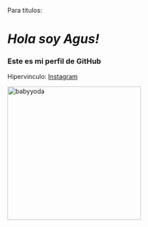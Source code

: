 Para titulos:
# ***Hola soy Agus!***
### Este es mi perfil de GitHub


Hipervinculo:
[Instagram](https://poki.com/es?campaign=15434266761&adgroup=138949571228&extensionid=&targetid=kwd-339002701144&location=9185694&matchtype=e&network=g&device=c&devicemodel=&creative=565749905893&keyword=juegos%20poki&placement=&target=&gclid=CjwKCAiAs6-sBhBmEiwA1Nl8s_IahdLuhA-0Q5XSyDvZ382N8aF007gaqGOWR74SH_n2incNOYaLIxoCVhcQAvD_BwE)


<img src="https://hips.hearstapps.com/hmg-prod/images/baby-yoda-star-wars-3-1580387241.jpg" alt="babyyoda" height="300px">


